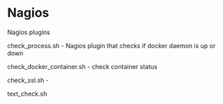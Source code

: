 # Nagios

Nagios plugins

check_process.sh - Nagios plugin that checks if docker daemon is up or down

check_docker_container.sh - check container status

check_ssl.sh - 

text_check.sh